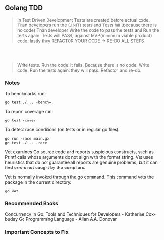 ## Golang TDD


> In Test Driven Development Tests are created before actual code.
Than developers run the (UNIT) tests and Tests fail (because there is no code)
Than developer Write the code to pass the tests and Run the tests again.
Tests will PASS, against MVP(minimum viable product) code. 
lastly they REFACTOR YOUR CODE -> RE-DO ALL STEPS

<br/><br/>

> Write tests. Run the code: it fails. 
Because there is no code. Write code. 
Run the tests again: they will pass. Refactor, and re-do.


### Notes

To benchmarks run:
```shell
go test ./... -bench=.
```

To report coverage run:
```shell
go test -cover
```

To detect race conditions (on tests or in regular go files):
```shell
go run -race main.go
go test ./... -race
```

Vet examines Go source code and reports suspicious constructs, such as Printf calls whose arguments do not align with the format string. Vet uses heuristics that do not guarantee all reports are genuine problems, but it can find errors not caught by the compilers.

Vet is normally invoked through the go command. This command vets the package in the current directory: 
```shell
go vet
```

### Recommended Books
Concurrency in Go: Tools and Techniques for Developers - Katherine Cox-buday
Go Programming Language - Allan A.A. Donovan


### Important Concepts to Fix
